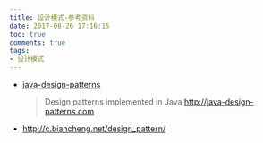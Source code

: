 ```yaml
---
title: 设计模式-参考资料
date: 2017-08-26 17:16:15
toc: true
comments: true
tags:
- 设计模式
---
```


- [java-design-patterns](https://github.com/iluwatar/java-design-patterns)
  
  > Design patterns implemented in Java http://java-design-patterns.com

- http://c.biancheng.net/design_pattern/

